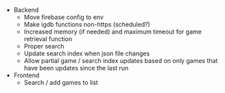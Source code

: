 - Backend
  - Move firebase config to env
  - Make igdb functions non-https (scheduled?)
  - Increased memory (if needed) and maximum timeout for game retrieval function
  - Proper search
  - Update search index when json file changes
  - Allow partial game / search index updates based on only games that have been updates since the last run
- Frontend
  - Search / add games to list
